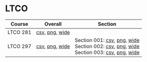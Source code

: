 # LTCO

| Course | Overall | Section |
| ------ | ------- | ------- |
| LTCO 281 | [csv](https://github.com/UCSD-Historical-Enrollment-Data/2024Winter/blob/main/overall/LTCO%20281.csv), [png](https://raw.githubusercontent.com/UCSD-Historical-Enrollment-Data/2024Winter/main/plot_overall/LTCO%20281.png), [wide](https://raw.githubusercontent.com/UCSD-Historical-Enrollment-Data/2024Winter/main/plot_overall_wide/LTCO%20281.png) |  |
| LTCO 297 | [csv](https://github.com/UCSD-Historical-Enrollment-Data/2024Winter/blob/main/overall/LTCO%20297.csv), [png](https://raw.githubusercontent.com/UCSD-Historical-Enrollment-Data/2024Winter/main/plot_overall/LTCO%20297.png), [wide](https://raw.githubusercontent.com/UCSD-Historical-Enrollment-Data/2024Winter/main/plot_overall_wide/LTCO%20297.png) | Section 001: [csv](https://github.com/UCSD-Historical-Enrollment-Data/2024Winter/blob/main/section/LTCO%20297_001.csv), [png](https://raw.githubusercontent.com/UCSD-Historical-Enrollment-Data/2024Winter/main/plot_section/LTCO%20297_001.png), [wide](https://raw.githubusercontent.com/UCSD-Historical-Enrollment-Data/2024Winter/main/plot_section_wide/LTCO%20297_001.png)<br>Section 002: [csv](https://github.com/UCSD-Historical-Enrollment-Data/2024Winter/blob/main/section/LTCO%20297_002.csv), [png](https://raw.githubusercontent.com/UCSD-Historical-Enrollment-Data/2024Winter/main/plot_section/LTCO%20297_002.png), [wide](https://raw.githubusercontent.com/UCSD-Historical-Enrollment-Data/2024Winter/main/plot_section_wide/LTCO%20297_002.png)<br>Section 003: [csv](https://github.com/UCSD-Historical-Enrollment-Data/2024Winter/blob/main/section/LTCO%20297_003.csv), [png](https://raw.githubusercontent.com/UCSD-Historical-Enrollment-Data/2024Winter/main/plot_section/LTCO%20297_003.png), [wide](https://raw.githubusercontent.com/UCSD-Historical-Enrollment-Data/2024Winter/main/plot_section_wide/LTCO%20297_003.png) |
